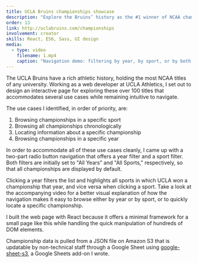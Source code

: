 ```yaml
---
title: UCLA Bruins championships showcase
description: "Explore the Bruins’ history as the #1 winner of NCAA championships"
order: 13
link: http://uclabruins.com/championships
involvement: creator
skills: React, ES6, Sass, UI design
media:
  - type: video
    filename: 1.mp4
    caption: "Navigation demo: filtering by year, by sport, or by both."
---
```


The UCLA Bruins have a rich athletic history, holding the most NCAA titles of any university. Working as a web developer at UCLA Athletics, I set out to design an interactive page for exploring these over 100 titles that accommodates several use cases while remaining intuitive to navigate.

The use cases I identified, in order of priority, are:

1. Browsing championships in a specific sport
2. Browsing all championships chronologically
4. Locating information about a specific championship
3. Browsing championships in a specific year

In order to accommodate all of these use cases cleanly, I came up with a two-part radio button navigation that offers a year filter and a sport filter. Both filters are initially set to "All Years" and "All Sports," respectively, so that all championships are displayed by default.

Clicking a year filters the list and highlights all sports in which UCLA won a championship that year, and vice versa when clicking a sport. Take a look at the accompanying video for a better visual explanation of how the navigation makes it easy to browse either by year or by sport, or to quickly locate a specific championship.

I built the web page with React because it offers a minimal framework for a small page like this while handling the quick manipulation of hundreds of DOM elements. 

Championship data is pulled from a JSON file on Amazon S3 that is updatable by non-technical staff through a Google Sheet using [google-sheet-s3](https://github.com/liddiard/google-sheet-s3), a Google Sheets add-on I wrote.
